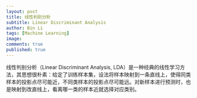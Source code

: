 ```yaml
---
layout: post
title: 线性判别分析
subtitle: Linear Discriminant Analysis
author: Bin Li
tags: [Machine Learning]
image: 
comments: true
published: true
---
```


线性判别分析（Linear Discriminant Analysis, LDA）是一种经典的线性学习方法，其思想很朴素：给定了训练样本集，设法将样本映射到一条直线上，使得同类样本的投影点尽可能近，不同类样本的投影点尽可能远。对新样本进行预测时，也是映射到改直线上，看离哪一类的样本近就选择对应类别。

